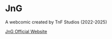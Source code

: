 # JnG
A webcomic created by TnF Studios (2022-2025)

[JnG Official Website](totalweb\pages\index.html)